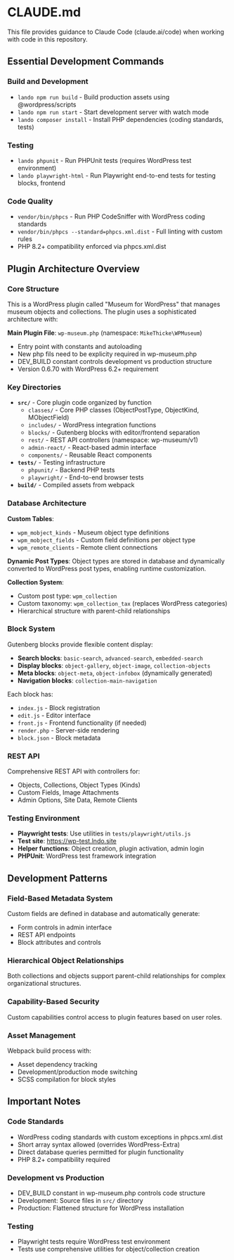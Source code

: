# CLAUDE.md

This file provides guidance to Claude Code (claude.ai/code) when working with code in this repository.

## Essential Development Commands

### Build and Development
- `lando npm run build` - Build production assets using @wordpress/scripts
- `lando npm run start` - Start development server with watch mode
- `lando composer install` - Install PHP dependencies (coding standards, tests)

### Testing
- `lando phpunit` - Run PHPUnit tests (requires WordPress test environment)
- `lando playwright-html` - Run Playwright end-to-end tests for testing blocks, frontend 

### Code Quality
- `vendor/bin/phpcs` - Run PHP CodeSniffer with WordPress coding standards
- `vendor/bin/phpcs --standard=phpcs.xml.dist` - Full linting with custom rules
- PHP 8.2+ compatibility enforced via phpcs.xml.dist

## Plugin Architecture Overview

### Core Structure
This is a WordPress plugin called "Museum for WordPress" that manages museum objects and collections. The plugin uses a sophisticated architecture with:

**Main Plugin File**: `wp-museum.php` (namespace: `MikeThicke\WPMuseum`)
- Entry point with constants and autoloading
- New php fils need to be explicity required in wp-museum.php
- DEV_BUILD constant controls development vs production structure
- Version 0.6.70 with WordPress 6.2+ requirement

### Key Directories
- **`src/`** - Core plugin code organized by function
  - `classes/` - Core PHP classes (ObjectPostType, ObjectKind, MObjectField)
  - `includes/` - WordPress integration functions
  - `blocks/` - Gutenberg blocks with editor/frontend separation
  - `rest/` - REST API controllers (namespace: wp-museum/v1)
  - `admin-react/` - React-based admin interface
  - `components/` - Reusable React components
- **`tests/`** - Testing infrastructure
  - `phpunit/` - Backend PHP tests
  - `playwright/` - End-to-end browser tests
- **`build/`** - Compiled assets from webpack

### Database Architecture
**Custom Tables**:
- `wpm_mobject_kinds` - Museum object type definitions
- `wpm_mobject_fields` - Custom field definitions per object type
- `wpm_remote_clients` - Remote client connections

**Dynamic Post Types**: Object types are stored in database and dynamically converted to WordPress post types, enabling runtime customization.

**Collection System**: 
- Custom post type: `wpm_collection`
- Custom taxonomy: `wpm_collection_tax` (replaces WordPress categories)
- Hierarchical structure with parent-child relationships

### Block System
Gutenberg blocks provide flexible content display:
- **Search blocks**: `basic-search`, `advanced-search`, `embedded-search`
- **Display blocks**: `object-gallery`, `object-image`, `collection-objects`
- **Meta blocks**: `object-meta`, `object-infobox` (dynamically generated)
- **Navigation blocks**: `collection-main-navigation`

Each block has:
- `index.js` - Block registration
- `edit.js` - Editor interface
- `front.js` - Frontend functionality (if needed)
- `render.php` - Server-side rendering
- `block.json` - Block metadata

### REST API
Comprehensive REST API with controllers for:
- Objects, Collections, Object Types (Kinds)
- Custom Fields, Image Attachments
- Admin Options, Site Data, Remote Clients

### Testing Environment
- **Playwright tests**: Use utilities in `tests/playwright/utils.js`
- **Test site**: https://wp-test.lndo.site
- **Helper functions**: Object creation, plugin activation, admin login
- **PHPUnit**: WordPress test framework integration

## Development Patterns

### Field-Based Metadata System
Custom fields are defined in database and automatically generate:
- Form controls in admin interface
- REST API endpoints
- Block attributes and controls

### Hierarchical Object Relationships
Both collections and objects support parent-child relationships for complex organizational structures.

### Capability-Based Security
Custom capabilities control access to plugin features based on user roles.

### Asset Management
Webpack build process with:
- Asset dependency tracking
- Development/production mode switching
- SCSS compilation for block styles

## Important Notes

### Code Standards
- WordPress coding standards with custom exceptions in phpcs.xml.dist
- Short array syntax allowed (overrides WordPress-Extra)
- Direct database queries permitted for plugin functionality
- PHP 8.2+ compatibility required

### Development vs Production
- DEV_BUILD constant in wp-museum.php controls code structure
- Development: Source files in `src/` directory
- Production: Flattened structure for WordPress installation

### Testing
- Playwright tests require WordPress test environment
- Tests use comprehensive utilities for object/collection creation
